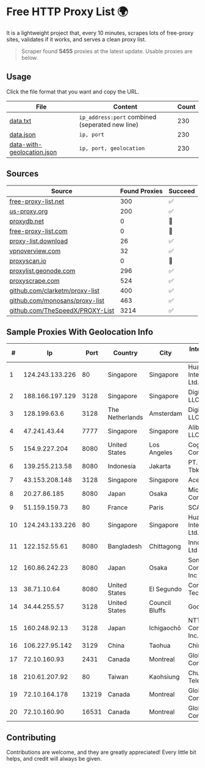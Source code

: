 
# Free HTTP Proxy List 🌍

It is a lightweight project that, every 10 minutes, scrapes lots of free-proxy sites, validates if it works, and serves a clean proxy list.


> Scraper found **5455** proxies at the latest update. Usable proxies are below.

## Usage

Click the file format that you want and copy the URL.


|File|Content|Count|
|----|-------|-----|
|[data.txt](https://raw.githubusercontent.com/themiralay/Proxy-List-World/master/data.txt)|`ip_address:port` combined (seperated new line)|230|
|[data.json](https://raw.githubusercontent.com/themiralay/Proxy-List-World/master/data.json)|`ip, port`|230|
|[data-with-geolocation.json](https://raw.githubusercontent.com/themiralay/Proxy-List-World/master/data-with-geolocation.json)|`ip, port, geolocation`|230|

## Sources

|Source|Found Proxies|Succeed|
|------|-------------|-------|
|[free-proxy-list.net](https://free-proxy-list.net)|300|✅|
|[us-proxy.org](https://www.us-proxy.org)|200|✅|
|[proxydb.net](http://proxydb.net)|0|🚫|
|[free-proxy-list.com](https://free-proxy-list.com/?page=&port=&type%5B%5D=http&type%5B%5D=https&up_time=0&search=Search)|0|🚫|
|[proxy-list.download](https://www.proxy-list.download/HTTP)|26|✅|
|[vpnoverview.com](https://vpnoverview.com/privacy/anonymous-browsing/free-proxy-servers)|32|✅|
|[proxyscan.io](https://www.proxyscan.io)|0|🚫|
|[proxylist.geonode.com](https://proxylist.geonode.com/api/proxy-list?limit=300&page=1&sort_by=lastChecked&sort_type=desc&protocols=http,https)|296|✅|
|[proxyscrape.com](https://api.proxyscrape.com/v2/?request=displayproxies&protocol=http&timeout=10000&country=all&ssl=all&anonymity=all)|524|✅|
|[github.com/clarketm/proxy-list](https://raw.githubusercontent.com/clarketm/proxy-list/master/proxy-list-raw.txt)|400|✅|
|[github.com/monosans/proxy-list](https://raw.githubusercontent.com/monosans/proxy-list/main/proxies/http.txt)|463|✅|
|[github.com/TheSpeedX/PROXY-List](https://raw.githubusercontent.com/TheSpeedX/PROXY-List/master/http.txt)|3214|✅|


## Sample Proxies With Geolocation Info

|#|Ip|Port|Country|City|Internet Service Provider|
|-|--|----|-------|----|-------------------------|
|1|124.243.133.226|80|Singapore|Singapore|Huawei International Pte. Ltd.|
|2|188.166.197.129|3128|Singapore|Singapore|DigitalOcean, LLC|
|3|128.199.63.6|3128|The Netherlands|Amsterdam|DigitalOcean, LLC|
|4|47.241.43.44|7777|Singapore|Singapore|Alibaba Cloud LLC|
|5|154.9.227.204|8080|United States|Los Angeles|Cogent Communications|
|6|139.255.213.58|8080|Indonesia|Jakarta|PT. First Media, Tbk|
|7|43.153.208.148|3128|Singapore|Singapore|Aceville Pte.ltd|
|8|20.27.86.185|8080|Japan|Osaka|Microsoft Corporation|
|9|51.159.159.73|80|France|Paris|SCALEWAY|
|10|124.243.133.226|80|Singapore|Singapore|Huawei International Pte. Ltd.|
|11|122.152.55.61|8080|Bangladesh|Chittagong|Innovative Online Ltd|
|12|160.86.242.23|8080|Japan|Osaka|Sony Network Communications Inc|
|13|38.71.10.64|8080|United States|El Segundo|ContentKeeper Technologies|
|14|34.44.255.57|3128|United States|Council Bluffs|Google LLC|
|15|160.248.92.13|3128|Japan|Ichigaochō|NTT PC Communications, Inc.|
|16|106.227.95.142|3129|China|Taohua|China Telecom|
|17|72.10.160.93|2431|Canada|Montreal|GloboTech Communications|
|18|210.61.207.92|80|Taiwan|Kaohsiung|Chunghwa Telecom Co., Ltd.|
|19|72.10.164.178|13219|Canada|Montreal|GloboTech Communications|
|20|72.10.160.90|16531|Canada|Montreal|GloboTech Communications|



## Contributing

Contributions are welcome, and they are greatly appreciated! Every
little bit helps, and credit will always be given.

